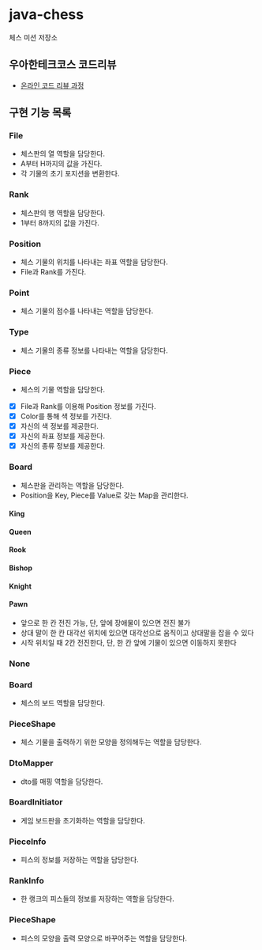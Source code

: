 # java-chess

체스 미션 저장소

## 우아한테크코스 코드리뷰

- [온라인 코드 리뷰 과정](https://github.com/woowacourse/woowacourse-docs/blob/master/maincourse/README.md)

## 구현 기능 목록

### File

- 체스판의 열 역할을 담당한다.
- A부터 H까지의 값을 가진다.
- 각 기물의 초기 포지션을 변환한다.

### Rank

- 체스판의 행 역할을 담당한다.
- 1부터 8까지의 값을 가진다.

### Position

- 체스 기물의 위치를 나타내는 좌표 역할을 담당한다.
- File과 Rank를 가진다.

### Point

- 체스 기물의 점수를 나타내는 역할을 담당한다.

### Type

- 체스 기물의 종류 정보를 나타내는 역할을 담당한다.

### Piece

- 체스의 기물 역할을 담당한다.
- [x] File과 Rank를 이용해 Position 정보를 가진다.
- [x] Color를 통해 색 정보를 가진다.
- [x] 자신의 색 정보를 제공한다.
- [x] 자신의 좌표 정보를 제공한다.
- [x] 자신의 종류 정보를 제공한다.

### Board

- 체스판을 관리하는 역할을 담당한다.
- Position을 Key, Piece를 Value로 갖는 Map을 관리한다.

#### King

#### Queen

#### Rook

#### Bishop

#### Knight


#### Pawn

- 앞으로 한 칸 전진 가능, 단, 앞에 장애물이 있으면 전진 불가
- 상대 말이 한 칸 대각선 위치에 있으면 대각선으로 움직이고 상대말을 잡을 수 있다
- 시작 위치일 때 2칸 전진한다, 단, 한 칸 앞에 기물이 있으면 이동하지 못한다

### None

### Board

- 체스의 보드 역할을 담당한다.

### PieceShape

- 체스 기물을 출력하기 위한 모양을 정의해두는 역할을 담당한다.

### DtoMapper

- dto를 매핑 역할을 담당한다.

### BoardInitiator

- 게임 보드판을 초기화하는 역할을 담당한다.

### PieceInfo

- 피스의 정보를 저장하는 역할을 담당한다.

### RankInfo

- 한 랭크의 피스들의 정보를 저장하는 역할을 담당한다.

### PieceShape

- 피스의 모양을 출력 모양으로 바꾸어주는 역할을 담당한다.
